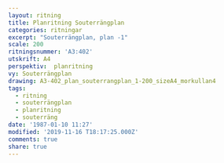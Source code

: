 ```yaml
---
layout: ritning
title: Planritning Souterrängplan
categories: ritningar
excerpt: "Souterrängplan, plan -1"
scale: 200
ritningsnummer: 'A3:402'
utskrift: A4
perspektiv:  planritning
vy: Souterrängplan
drawing: A3-402_plan_souterrangplan_1-200_sizeA4_morkullan4
tags:
  - ritning
  - souterrängplan
  - planritning
  - souterräng
date: '1987-01-10 11:27'
modified: '2019-11-16 T18:17:25.000Z'
comments: true
share: true
---
```

